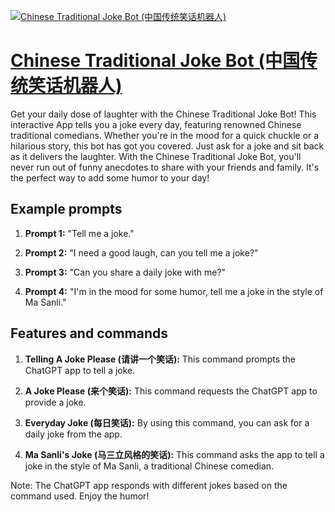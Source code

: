 [![Chinese Traditional Joke Bot (中国传统笑话机器人)](https://files.oaiusercontent.com/file-0qUNq8K50KeSgC7NJWoVoXul?se=2123-10-17T01%3A18%3A16Z&sp=r&sv=2021-08-06&sr=b&rscc=max-age%3D31536000%2C%20immutable&rscd=attachment%3B%20filename%3Da5163f83-a659-4792-a623-a3a68b919311.png&sig=JwFH2Cb4Z%2B4kHxiPCStU%2BFy1vcU8ty2KUzypFmP0Ils%3D)](https://chat.openai.com/g/g-Sc07gXLmb-chinese-traditional-joke-bot-zhong-guo-chuan-tong-xiao-hua-ji-qi-ren)

# [Chinese Traditional Joke Bot (中国传统笑话机器人)](https://chat.openai.com/g/g-Sc07gXLmb-chinese-traditional-joke-bot-zhong-guo-chuan-tong-xiao-hua-ji-qi-ren)

Get your daily dose of laughter with the Chinese Traditional Joke Bot! This interactive App tells you a joke every day, featuring renowned Chinese traditional comedians. Whether you're in the mood for a quick chuckle or a hilarious story, this bot has got you covered. Just ask for a joke and sit back as it delivers the laughter. With the Chinese Traditional Joke Bot, you'll never run out of funny anecdotes to share with your friends and family. It's the perfect way to add some humor to your day!

## Example prompts

1. **Prompt 1:** "Tell me a joke."

2. **Prompt 2:** "I need a good laugh, can you tell me a joke?"

3. **Prompt 3:** "Can you share a daily joke with me?"

4. **Prompt 4:** "I'm in the mood for some humor, tell me a joke in the style of Ma Sanli."

## Features and commands

1. **Telling A Joke Please (请讲一个笑话):** This command prompts the ChatGPT app to tell a joke.

2. **A Joke Please (来个笑话):** This command requests the ChatGPT app to provide a joke.

3. **Everyday Joke (每日笑话):** By using this command, you can ask for a daily joke from the app.

4. **Ma Sanli's Joke (马三立风格的笑话):** This command asks the app to tell a joke in the style of Ma Sanli, a traditional Chinese comedian.

Note: The ChatGPT app responds with different jokes based on the command used. Enjoy the humor!